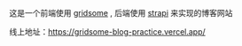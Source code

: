 这是一个前端使用 [gridsome](https://github.com/gridsome/gridsome) , 后端使用 [strapi](https://github.com/strapi/strapi) 来实现的博客网站

线上地址：https://gridsome-blog-practice.vercel.app/

